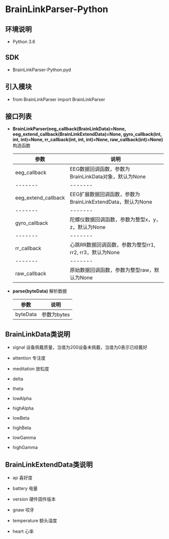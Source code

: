 # BrainLinkParser-Python

## 环境说明

- Python 3.6

## SDK

- BrainLinkParser-Python.pyd

## 引入模块

- from BrainLinkParser import BrainLinkParser

## 接口列表

- **BrainLinkParser(eeg_callback(BrainLinkData)=None, eeg_extend_callback(BrainLinkExtendData)=None, gyro_callback(int, int, int)=None, rr_callback(int, int, int)=None, raw_callback(int)=None)** 构造函数

    | 参数     | 说明     |
    | ------- | ------- |
    | eeg_callback   | EEG数据回调函数，参数为BrainLinkData对象，默认为None |
    | ------- | ------- |
    | eeg_extend_callback   | EEG扩展数据回调函数，参数为BrainLinkExtendData，默认为None |
    | ------- | ------- |
    | gyro_callback   | 陀螺仪数据回调函数，参数为整型x，y，z，默认为None |
    | ------- | ------- |
    | rr_callback   | 心跳RR数据回调函数，参数为整型rr1, rr2, rr3，默认为None |
    | ------- | ------- |
    | raw_callback   | 原始数据回调函数，参数为整型raw，默认为None |

- **parse(byteData)** 解析数据

    | 参数     | 说明     |
    | ------- | ------- |
    | byteData   | 参数为bytes |

## BrainLinkData类说明

- signal 设备佩戴质量，当值为200设备未佩戴，当值为0表示已经戴好

- attention 专注度

- meditation 放松度

- delta

- theta

- lowAlpha

- highAlpha

- lowBeta

- highBeta

- lowGamma

- highGamma

## BrainLinkExtendData类说明

- ap 喜好度

- battery 电量

- version 硬件固件版本

- gnaw 咬牙

- temperature 额头温度

- heart 心率
